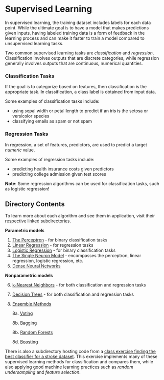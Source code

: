 # Supervised Learning

In supervised learning, the training dataset includes labels for each data point. While the ultimate goal is to have a model that makes predictions given inputs, having labeled training data is a form of feedback in the learning process and can make it faster to train a model compared to unsupervised learning tasks.

Two common supervised learning tasks are *classification* and *regression*. Classification involves outputs that are discrete categories, while regression generally involves outputs that are continuous, numerical quantities.

### Classification Tasks

If the goal is to categorize based on features, then classification is the appropriate task. In classification, a class label is obtained from input data. 

Some examples of classification tasks include:

* using sepal width or petal length to predict if an iris is the setosa or versicolor species
* classifying emails as spam or not spam

### Regression Tasks

In regression, a set of features, predictors, are used to predict a target *numeric* value. 

Some examples of regression tasks include:

* predicting health insurance costs given predictors
* predicting college admission given test scores

**Note:** Some regression algorithms can be used for classification tasks, such as logistic regression!

## Directory Contents

To learn more about each algorithm and see them in application, visit their respective linked subdirectories.

**Parametric models**

1. [The Perceptron](https://github.com/kary5678/INDE-577/tree/main/supervised-learning/perceptron) - for binary classification tasks
2. [Linear Regression](https://github.com/kary5678/INDE-577/tree/main/supervised-learning/linear_regression) - for regression tasks
3. [Logistic Regression](https://github.com/kary5678/INDE-577/tree/main/supervised-learning/logistic_regression) - for binary classification tasks
4. [The Single Neuron Model](https://github.com/kary5678/INDE-577/tree/main/supervised-learning/single_neuron) - encompasses the perceptron, linear regression, logistic regression, etc.
5. [Dense Neural Networks](https://github.com/kary5678/INDE-577/tree/main/supervised-learning/dense_neural_network)

**Nonparametric models**

6. [k-Nearest Neighbors](https://github.com/kary5678/INDE-577/tree/main/supervised-learning/knn) - for both classification and regression tasks
7. [Decision Trees](https://github.com/kary5678/INDE-577/tree/main/supervised-learning/decision_trees) - for both classification and regression tasks
8. [Ensemble Methods](https://github.com/kary5678/INDE-577/tree/main/supervised-learning/ensemble_methods)

   8a. [Voting](https://github.com/kary5678/INDE-577/tree/main/supervised-learning/ensemble_methods/hard_voting)
   
   8b. [Bagging](https://github.com/kary5678/INDE-577/tree/main/supervised-learning/ensemble_methods/bagging)
   
   8b. [Random Forests](https://github.com/kary5678/INDE-577/tree/main/supervised-learning/ensemble_methods/random_forests)
   
   8d. [Boosting](https://github.com/kary5678/INDE-577/tree/main/supervised-learning/ensemble_methods/boosting)

There is also a subdirectory hosting code from a [class exercise finding the best classifier for a stroke dataset](https://github.com/kary5678/INDE-577/tree/main/supervised-learning/class_exercise_3-31). This exercise implements many of these supervised learning methods for classification and compares them, while also applying good machine learning practices such as *random undersampling* and *feature selection*.
